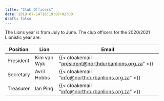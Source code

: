 ```yaml
---
title: "Club Officers"
date: 2019-07-14T16:19:07+02:00
draft: false
---
```


The Lions year is from July to June. The club officers for the 2020/2021 Lionistic year are:

Position | Lion | Email
--- |---  |---
President | Kim van Wyk | {{< cloakemail "president@northdurbanlions.org.za" >}}
Secretary | Avril Hobbs | {{< cloakemail "info@northdurbanlions.org.za" >}}
Treasurer | Ian Ping | {{< cloakemail "info@northdurbanlions.org.za" >}}
